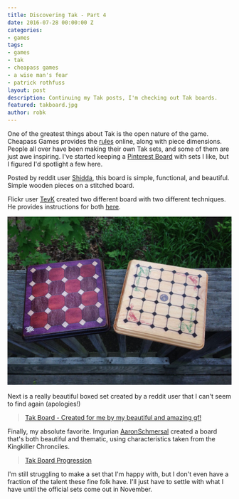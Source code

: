 ```yaml
---
title: Discovering Tak - Part 4
date: 2016-07-28 00:00:00 Z
categories:
- games
tags:
- games
- tak
- cheapass games
- a wise man's fear
- patrick rothfuss
layout: post
description: Continuing my Tak posts, I'm checking out Tak boards.
featured: takboard.jpg
author: robk
---
```


One of the greatest things about Tak is the open nature of the game. Cheapass Games provides the [rules](http://cheapass.com/node/215) online, along with piece dimensions. People all over have been making their own Tak sets, and some of them are just awe inspiring. I've started keeping a [Pinterest Board](https://www.pinterest.com/rkalajian/tak/) with sets I like, but I figured I'd spotlight a few here.

Posted by reddit user [Shidda](https://www.reddit.com/user/Shiddha), this board is simple, functional, and beautiful.  Simple wooden pieces on a stitched board.

<blockquote class="imgur-embed-pub" lang="en" data-id="a/neAWo"><a href="//imgur.com/neAWo"></a></blockquote><script async src="//s.imgur.com/min/embed.js" charset="utf-8"></script>

Flickr user [TevK](https://www.flickr.com/photos/tevk/) created two different board with two different techniques. He provides instructions for both [here](https://www.flickr.com/photos/tevk/27171427796/in/photostream/).

![TevK Boards](/images/tak/TevK.jpg)

Next is a really beautiful boxed set created by a reddit user that I can't seem to find again (apologies!)

<blockquote class="imgur-embed-pub" lang="en" data-id="a/9lKd7"><a href="//imgur.com/9lKd7">Tak Board - Created for me by my beautiful and amazing gf!</a></blockquote><script async src="//s.imgur.com/min/embed.js" charset="utf-8"></script>

Finally, my absolute favorite. Imgurian [AaronSchmersal](http://imgur.com/user/AaronSchmersal) created a board that's both beautiful and thematic, using characteristics taken from the Kingkiller Chronciles.

<blockquote class="imgur-embed-pub" lang="en" data-id="a/9n950"><a href="//imgur.com/9n950">Tak Board Progression</a></blockquote><script async src="//s.imgur.com/min/embed.js" charset="utf-8"></script>

I'm still struggling to make a set that I'm happy with, but I don't even have a fraction of the talent these fine folk have. I'll just have to settle with what I have until the official sets come out in November.
